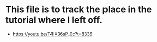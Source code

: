 # This file is to track the place in the tutorial where I left off.
* https://youtu.be/T4IX36sP_0c?t=8336
